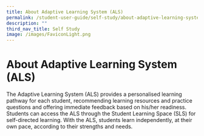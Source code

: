 ```yaml
---
title: About Adaptive Learning System (ALS)
permalink: /student-user-guide/self-study/about-adaptive-learning-system/
description: ""
third_nav_title: Self Study
image: /images/FaviconLight.png
---
```

<h1>About Adaptive Learning System (ALS)</h1>
<p>The Adaptive Learning System (ALS) provides a personalised learning pathway for each student, recommending learning resources and practice questions and offering immediate feedback based on his/her readiness. Students can access the ALS through the Student Learning Space (SLS) for self-directed learning. With the ALS, students learn independently, at their own pace, according to their strengths and needs. </p>